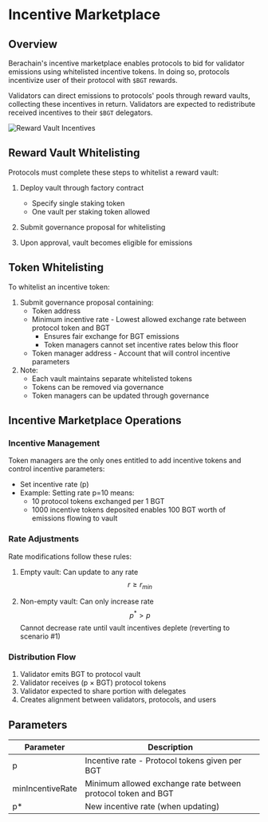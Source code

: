# Incentive Marketplace

## Overview

Berachain's incentive marketplace enables protocols to bid for validator emissions using whitelisted incentive tokens. In doing so, protocols incentivize user of their protocol with `$BGT` rewards.

Validators can direct emissions to protocols' pools through reward vaults, collecting these incentives in return. Validators are expected to redistribute received incentives to their `$BGT` delegators.

![Reward Vault Incentives](/assets/reward-vault-incentives.png)

## Reward Vault Whitelisting

Protocols must complete these steps to whitelist a reward vault:

1. Deploy vault through factory contract

   - Specify single staking token
   - One vault per staking token allowed

2. Submit governance proposal for whitelisting

3. Upon approval, vault becomes eligible for emissions

## Token Whitelisting

To whitelist an incentive token:

1. Submit governance proposal containing:
   - Token address
   - Minimum incentive rate - Lowest allowed exchange rate between protocol token and BGT
     - Ensures fair exchange for BGT emissions
     - Token managers cannot set incentive rates below this floor
   - Token manager address - Account that will control incentive parameters
2. Note:
   - Each vault maintains separate whitelisted tokens
   - Tokens can be removed via governance
   - Token managers can be updated through governance

## Incentive Marketplace Operations

### Incentive Management

Token managers are the only ones entitled to add incentive tokens and control incentive parameters:

- Set incentive rate (p)
- Example: Setting rate p=10 means:
  - 10 protocol tokens exchanged per 1 BGT
  - 1000 incentive tokens deposited enables 100 BGT worth of emissions flowing to vault

### Rate Adjustments

Rate modifications follow these rules:

1. Empty vault:
   Can update to any rate
   $$r \geq r_{min}$$

2. Non-empty vault:
   Can only increase rate
   $$p^* > p$$
   Cannot decrease rate until vault incentives deplete (reverting to scenario #1)

### Distribution Flow

1. Validator emits BGT to protocol vault
2. Validator receives (p × BGT) protocol tokens
3. Validator expected to share portion with delegates
4. Creates alignment between validators, protocols, and users

## Parameters

| Parameter        | Description                                                  |
| ---------------- | ------------------------------------------------------------ |
| p                | Incentive rate - Protocol tokens given per BGT               |
| minIncentiveRate | Minimum allowed exchange rate between protocol token and BGT |
| p\*              | New incentive rate (when updating)                           |
